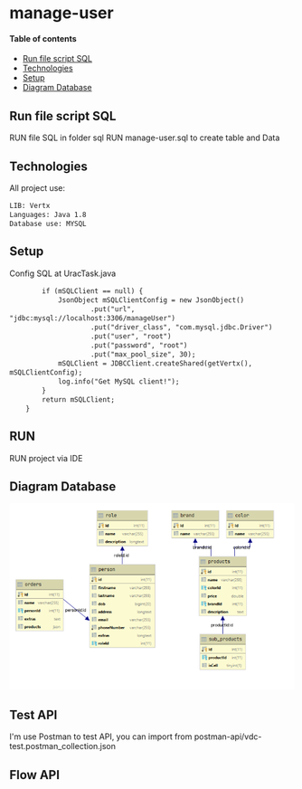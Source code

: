 # manage-user

#### Table of contents
* [Run file script SQL](#run-file-script-info)
* [Technologies](#technologies)
* [Setup](#setup)
* [Diagram Database](#diagram-database)

## Run file script SQL
RUN file SQL in folder sql
RUN manage-user.sql to create table and Data

## Technologies
All project use:
```
LIB: Vertx
Languages: Java 1.8
Database use: MYSQL
```
## Setup
Config SQL at UracTask.java

```public JDBCClient getSqlClient() {
        if (mSQLClient == null) {
            JsonObject mSQLClientConfig = new JsonObject()
                    .put("url", "jdbc:mysql://localhost:3306/manageUser")
                    .put("driver_class", "com.mysql.jdbc.Driver")
                    .put("user", "root")
                    .put("password", "root")
                    .put("max_pool_size", 30);
            mSQLClient = JDBCClient.createShared(getVertx(), mSQLClientConfig);
            log.info("Get MySQL client!");
        }
        return mSQLClient;
    }
```   
## RUN
RUN project via IDE

## Diagram Database
![Algorithm schema](./img/modelDatabase.PNG)

## Test API
I'm use Postman to test API, you can import from postman-api/vdc-test.postman_collection.json

## Flow API

